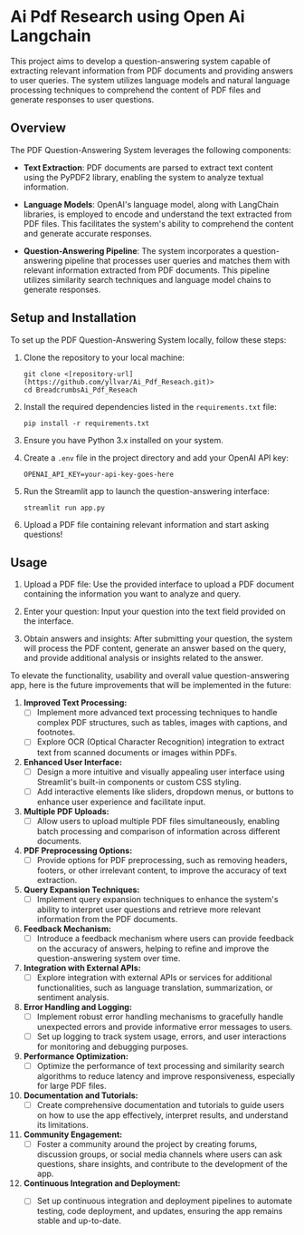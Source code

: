 # Ai Pdf Research using Open Ai Langchain

This project aims to develop a question-answering system capable of extracting relevant information from PDF documents and providing answers to user queries. The system utilizes language models and natural language processing techniques to comprehend the content of PDF files and generate responses to user questions.

## Overview

The PDF Question-Answering System leverages the following components:

- **Text Extraction**: PDF documents are parsed to extract text content using the PyPDF2 library, enabling the system to analyze textual information.
  
- **Language Models**: OpenAI's language model, along with LangChain libraries, is employed to encode and understand the text extracted from PDF files. This facilitates the system's ability to comprehend the content and generate accurate responses.

- **Question-Answering Pipeline**: The system incorporates a question-answering pipeline that processes user queries and matches them with relevant information extracted from PDF documents. This pipeline utilizes similarity search techniques and language model chains to generate responses.

## Setup and Installation

To set up the PDF Question-Answering System locally, follow these steps:

1. Clone the repository to your local machine:

    ```
    git clone <[repository-url](https://github.com/yllvar/Ai_Pdf_Reseach.git)>
    cd BreadcrumbsAi_Pdf_Reseach
    ```

2. Install the required dependencies listed in the `requirements.txt` file:

    ```
    pip install -r requirements.txt
    ```

3. Ensure you have Python 3.x installed on your system.

4. Create a `.env` file in the project directory and add your OpenAI API key:

    ```
    OPENAI_API_KEY=your-api-key-goes-here
    ```

5. Run the Streamlit app to launch the question-answering interface:

    ```
    streamlit run app.py
    ```

6. Upload a PDF file containing relevant information and start asking questions!

## Usage

1. Upload a PDF file: Use the provided interface to upload a PDF document containing the information you want to analyze and query.

2. Enter your question: Input your question into the text field provided on the interface.

3. Obtain answers and insights: After submitting your question, the system will process the PDF content, generate an answer based on the query, and provide additional analysis or insights related to the answer.

To elevate the functionality, usability and overall value question-answering app, here is the future improvements that will be implemented in the future:

1. **Improved Text Processing:**
   - [ ] Implement more advanced text processing techniques to handle complex PDF structures, such as tables, images with captions, and footnotes.
   - [ ] Explore OCR (Optical Character Recognition) integration to extract text from scanned documents or images within PDFs.

2. **Enhanced User Interface:**
   - [ ] Design a more intuitive and visually appealing user interface using Streamlit's built-in components or custom CSS styling.
   - [ ] Add interactive elements like sliders, dropdown menus, or buttons to enhance user experience and facilitate input.

3. **Multiple PDF Uploads:**
   - [ ] Allow users to upload multiple PDF files simultaneously, enabling batch processing and comparison of information across different documents.

4. **PDF Preprocessing Options:**
   - [ ] Provide options for PDF preprocessing, such as removing headers, footers, or other irrelevant content, to improve the accuracy of text extraction.

5. **Query Expansion Techniques:**
   - [ ] Implement query expansion techniques to enhance the system's ability to interpret user questions and retrieve more relevant information from the PDF documents.

6. **Feedback Mechanism:**
   - [ ] Introduce a feedback mechanism where users can provide feedback on the accuracy of answers, helping to refine and improve the question-answering system over time.

7. **Integration with External APIs:**
   - [ ] Explore integration with external APIs or services for additional functionalities, such as language translation, summarization, or sentiment analysis.

8. **Error Handling and Logging:**
   - [ ] Implement robust error handling mechanisms to gracefully handle unexpected errors and provide informative error messages to users.
   - [ ] Set up logging to track system usage, errors, and user interactions for monitoring and debugging purposes.

9. **Performance Optimization:**
   - [ ] Optimize the performance of text processing and similarity search algorithms to reduce latency and improve responsiveness, especially for large PDF files.

10. **Documentation and Tutorials:**
    - [ ] Create comprehensive documentation and tutorials to guide users on how to use the app effectively, interpret results, and understand its limitations.

11. **Community Engagement:**
    - [ ] Foster a community around the project by creating forums, discussion groups, or social media channels where users can ask questions, share insights, and contribute to the development of the app.

12. **Continuous Integration and Deployment:**
    - [ ] Set up continuous integration and deployment pipelines to automate testing, code deployment, and updates, ensuring the app remains stable and up-to-date.

